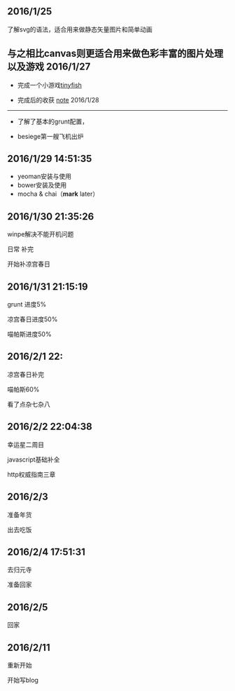 2016/1/25
----------
了解svg的语法，适合用来做静态矢量图片和简单动画

与之相比canvas则更适合用来做色彩丰富的图片处理以及游戏
2016/1/27  
----------
- 完成一个小游戏[tinyfish](https://github.com/honeypigs/secondYear/tree/master/tinyFish)

- 完成后的收获	[note](https://github.com/honeypigs/secondYear/blob/master/redrock_weeknote/tinyfish.md)
2016/1/28 
----------
- 了解了基本的grunt配置，
 
- besiege第一艘飞机出炉

2016/1/29 14:51:35 
----------
- yeoman安装与使用
- bower安装及使用
- mocha & chai（**mark** later）

2016/1/30 21:35:26 
----------
winpe解决不能开机问题

日常 补完

开始补凉宫春日

2016/1/31 21:15:19 
----------

grunt 进度5%

凉宫春日进度50%

喵帕斯进度50%

2016/2/1 22:
----------
凉宫春日补完

喵帕斯60%

看了点杂七杂八

2016/2/2 22:04:38 
----------

幸运星二周目

javascript基础补全

http权威指南三章

2016/2/3
----------

准备年货

出去吃饭

2016/2/4 17:51:31 
----------

去归元寺

准备回家

2016/2/5 
----------

回家

2016/2/11
----------

重新开始

开始写blog